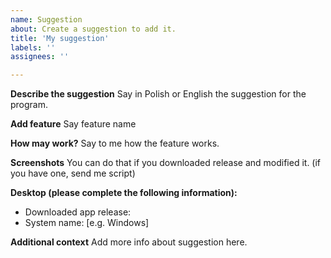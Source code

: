 ```yaml
---
name: Suggestion
about: Create a suggestion to add it.
title: 'My suggestion'
labels: ''
assignees: ''

---
```


**Describe the suggestion**
Say in Polish or English the suggestion for the program.

**Add feature**
Say feature name

**How may work?**
Say to me how the feature works.

**Screenshots**
You can do that if you downloaded release and modified it.
(if you have one, send me script)

**Desktop (please complete the following information):**
 - Downloaded app release: 
 - System name: [e.g. Windows]

**Additional context**
Add more info about suggestion here.
